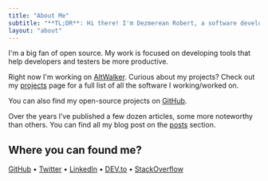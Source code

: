 ```yaml
---
title: "About Me"
subtitle: "**TL;DR**: Hi there! I'm Dezmerean Robert, a software developer based in Cluj-Napoca."
layout: "about"
---
```


I'm a big fan of open source. My work is focused on developing tools that help developers and testers be more productive.

Right now I'm working on [AltWalker](/projects/altwalker/). Curious about my projects?
Check out my [projects](/projects/) page for a full list of all the software I working/worked on.

You can also find my open-source projects on [GitHub](https://github.com/Robert-96).

Over the years I’ve published a few dozen articles, some more noteworthy than others. You can find all my blog post on the [posts](/posts/) section.

## Where you can found me?

[GitHub](https://github.com/Robert-96) • [Twitter](https://twitter.com/dezmereanrobert) • [LinkedIn](https://www.linkedin.com/in/robert-dezmerean) • [DEV.to](https://dev.to/robert96) • [StackOverflow](https://stackoverflow.com/users/19676423/robert-96)
